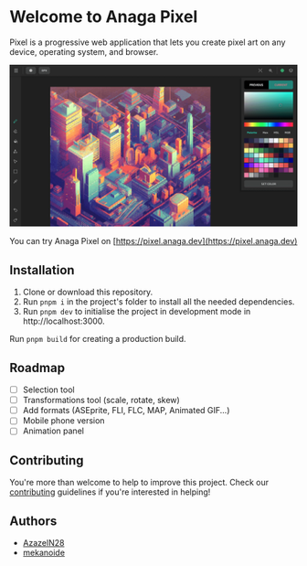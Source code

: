 # Welcome to Anaga Pixel

Pixel is a progressive web application that lets you create pixel art on any device, operating system, and browser.

![Anaga Pixel screenshot](https://github.com/anaga-dev/pixel/blob/main/assets/pixel_screenshot.png)

You can try Anaga Pixel on [https://pixel.anaga.dev](https://pixel.anaga.dev)

## Installation

1. Clone or download this repository.
2. Run `pnpm i` in the project's folder to install all the needed dependencies.
3. Run `pnpm dev` to initialise the project in development mode in http://localhost:3000.

Run `pnpm build` for creating a production build.

## Roadmap

* [ ] Selection tool
* [ ] Transformations tool (scale, rotate, skew)
* [ ] Add formats (ASEprite, FLI, FLC, MAP, Animated GIF...)
* [ ] Mobile phone version
* [ ] Animation panel

## Contributing

You're more than welcome to help to improve this project. Check our [contributing](https://github.com/anaga-dev/pixel/blob/main/CONTRIBUTING.md) guidelines if you're interested in helping!

## Authors

* [AzazelN28](https://github.com/azazeln28)
* [mekanoide](https://github.com/mekanoide)
